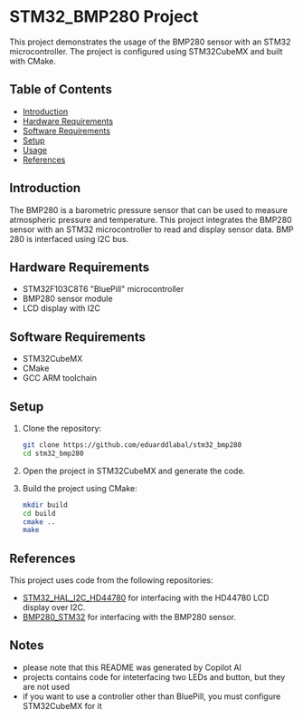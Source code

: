 # STM32_BMP280 Project

This project demonstrates the usage of the BMP280 sensor with an STM32 microcontroller. The project is configured using STM32CubeMX and built with CMake.

## Table of Contents
- [Introduction](#introduction)
- [Hardware Requirements](#hardware-requirements)
- [Software Requirements](#software-requirements)
- [Setup](#setup)
- [Usage](#usage)
- [References](#references)

## Introduction

The BMP280 is a barometric pressure sensor that can be used to measure atmospheric pressure and temperature. This project integrates the BMP280 sensor with an STM32 microcontroller to read and display sensor data. BMP 280 is interfaced using I2C bus.

## Hardware Requirements

- STM32F103C8T6 "BluePill" microcontroller
- BMP280 sensor module
- LCD display with I2C

## Software Requirements

- STM32CubeMX
- CMake
- GCC ARM toolchain

## Setup

1. Clone the repository:
    ```sh
    git clone https://github.com/eduarddlabal/stm32_bmp280
    cd stm32_bmp280
    ```

2. Open the project in STM32CubeMX and generate the code.

3. Build the project using CMake:
    ```sh
    mkdir build
    cd build
    cmake ..
    make
    ```


## References
This project uses code from the following repositories:

- [STM32_HAL_I2C_HD44780](https://github.com/eziya/STM32_HAL_I2C_HD44780) for interfacing with the HD44780 LCD display over I2C.
- [BMP280_STM32](https://github.com/ciastkolog/BMP280_STM32/tree/master) for interfacing with the BMP280 sensor.

## Notes
- please note that this README was generated by Copilot AI
- projects contains code for inteterfacing two LEDs and button, but they are not used
- if you want to use a controller other than BluePill, you must configure STM32CubeMX for it